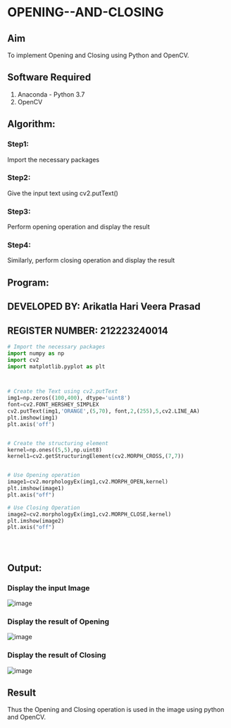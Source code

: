 # OPENING--AND-CLOSING
## Aim
To implement Opening and Closing using Python and OpenCV.

## Software Required
1. Anaconda - Python 3.7
2. OpenCV
## Algorithm:
### Step1:
Import the necessary packages

### Step2:
Give the input text using cv2.putText()

### Step3:
Perform opening operation and display the result
### Step4:

Similarly, perform closing operation and display the result


 
## Program:
## DEVELOPED BY: Arikatla Hari Veera Prasad
## REGISTER NUMBER: 212223240014
``` Python
# Import the necessary packages
import numpy as np
import cv2
import matplotlib.pyplot as plt



# Create the Text using cv2.putText
img1=np.zeros((100,400), dtype='uint8')
font=cv2.FONT_HERSHEY_SIMPLEX
cv2.putText(img1,'ORANGE',(5,70), font,2,(255),5,cv2.LINE_AA)
plt.imshow(img1)
plt.axis('off')


# Create the structuring element
kernel=np.ones((5,5),np.uint8)
kernel1=cv2.getStructuringElement(cv2.MORPH_CROSS,(7,7))


# Use Opening operation
image1=cv2.morphologyEx(img1,cv2.MORPH_OPEN,kernel)
plt.imshow(image1)
plt.axis("off")

# Use Closing Operation
image2=cv2.morphologyEx(img1,cv2.MORPH_CLOSE,kernel)
plt.imshow(image2)
plt.axis("off")





```
## Output:

### Display the input Image
![image](https://github.com/Hariveeraprasad-2006/OPENING--AND-CLOSING/assets/145049988/2e817ae3-eaee-4b9e-83a8-4fd63f511db0)
### Display the result of Opening
![image](https://github.com/Hariveeraprasad-2006/OPENING--AND-CLOSING/assets/145049988/de558d37-74b8-4b68-9448-acd1ca0d185d)
### Display the result of Closing
![image](https://github.com/Hariveeraprasad-2006/OPENING--AND-CLOSING/assets/145049988/49fd7105-4fa8-42aa-acc1-ad3c127f9245)

## Result
Thus the Opening and Closing operation is used in the image using python and OpenCV.

